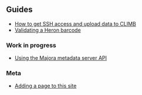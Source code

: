 ## Guides

* [How to get SSH access and upload data to CLIMB](upload-instructions)
* [Validating a Heron barcode](heron-barcodes)

### Work in progress
* [Using the Majora metadata server API](majora-api)

### Meta
* [Adding a page to this site](how-to-page)
